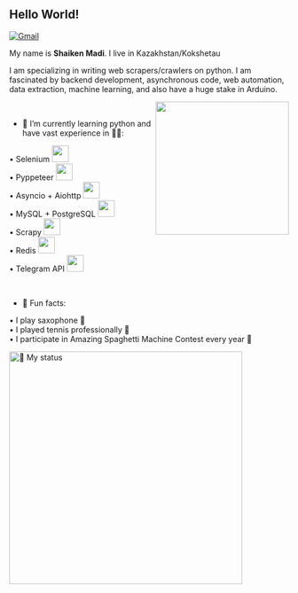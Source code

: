## Hello World!

[![Gmail](https://img.shields.io/badge/-Gmail-c14438?style=flat&logo=Gmail&logoColor=white)](mailto:khovansky99@gmail.com)


My name is **Shaiken Madi**. I live in Kazakhstan/Kokshetau

I am specializing in writing web scrapers/crawlers on python. I am fascinated by backend development, asynchronous code, web automation, data extraction, machine learning, and also have a huge stake in Arduino.

<img align= "right" width= "240" src= "https://pa1.narvii.com/6580/8098c6e9207376889eeb0532d9f5a0723c4d73f5_hq.gif"/>

<br />

- 🐍 I’m currently learning python and have vast experience in 👨‍💻:


• Selenium <img height="30" src="https://selenium-python.readthedocs.io/_static/logo.png" > <br />
• Pyppeteer <img height="30" src="https://miro.medium.com/max/1600/1*9BG6g9a_2wGwAJVs5aAofg.png" ><br />
• Asyncio + Aiohttp <img height="30" src="https://docs.aiohttp.org/en/stable/_static/aiohttp-icon-128x128.png"><br />
• MySQL + PostgreSQL <img height="30" src="https://banner2.cleanpng.com/20180411/wre/kisspng-mysql-database-web-development-computer-software-dolphin-5ace280ea31a78.1388980015234601106681.jpg"><br />
• Scrapy <img height="30" src="https://www.cryt.ie/wp-content/uploads/2020/03/scrapy.png"><br />
• Redis <img height="30" src="https://upload.wikimedia.org/wikipedia/commons/6/6b/Redis_Logo.svg"> <br />
• Telegram API <img height="30" src="https://upload.wikimedia.org/wikipedia/commons/thumb/8/83/Telegram_2019_Logo.svg/1200px-Telegram_2019_Logo.svg.png"> <br />
 
 <br />
 
- 👀 Fun facts:

• I play saxophone 🎷 <br />
• I played tennis professionally 🎾 <br />
• I participate in Amazing Spaghetti Machine Contest every year 🏅 <br />



<img title="📖 My status" heigth="320" width="420" src="https://github-readme-stats.vercel.app/api?username=Madi-S&hide=issues&count_private=true&icon_color=871486&title_color=000000&bg_color=ffffff&show_icons=true)"/>

